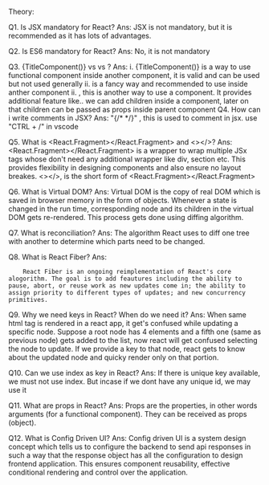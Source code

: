 Theory:

Q1. Is JSX mandatory for React?
    Ans: 
        JSX is not mandatory, but it is recommended as it has lots of advantages.

Q2. Is ES6 mandatory for React?
    Ans: 
        No, it is not mandatory

Q3. {TitleComponent()} vs <TitleComponent/> vs <TitleComponent><TitleComponent/>?
    Ans: 
        i. {TitleComponent()} is a way to use functional component inside another component, it is valid and can be used but not used generally
        ii. <TitleComponent/> is a fancy way and recommended to use inside anther component
        ii.  <TitleComponent><TitleComponent/>, this is another way to use a component. It provides additional feature like.. we can add children inside a component, later on that children can be passed as props inside parent component
Q4. How can i write comments in JSX?
    Ans:
        "{/* */}" , this is used to comment in jsx. use "CTRL + /" in vscode

Q5. What is <React.Fragment></React.Fragment> and <></>?
    Ans: 
        <React.Fragment></React.Fragment> is a wrapper to wrap multiple JSx tags whose don't need any additional wrapper like div, section etc.
        This provides flexibility in designing components and also ensure no layout breakes.
        <></>, is the short form of <React.Fragment></React.Fragment>

Q6. What is Virtual DOM?
    Ans: 
        Virtual DOM is the copy of real DOM which is saved in browser memory in the form of objects. Whenever a state is changed in the run time, corresponding node and its children in the virtual DOM gets re-rendered. This process gets done using diffing algorithm.

Q7. What is reconciliation?
    Ans: The algorithm React uses to diff one tree with another to determine which parts need to be changed.

Q8. What is React Fiber?
    Ans: 
    
        React Fiber is an ongoing reimplementation of React's core alogorithm. The goal is to add feautures including the ability to pause, abort, or reuse work as new updates come in; the ability to assign priority to different types of updates; and new concurrency primitives. 

Q9. Why we need keys in React? When do we need it?
    Ans: 
        When same html tag is rendered in a react app, it get's confused while updating a specific node. Suppose  a root node has 4 elements and  a fifth one (same as previous node) gets added to the list, now react will get confused selecting the node to update. If we provide a key to that node, react gets to know about the updated node and quicky render only on that portion.  

Q10. Can we use index as key in React?
    Ans: 
        If there is unique key available, we must not use index. But incase if we dont have any unique id, we may use it

Q11. What are props in React?
    Ans: 
        Props are the properties, in other words arguments (for a functional component). They can be received as props (object).

Q12. What is Config Driven UI?
    Ans: 
        Config driven UI is a system design concept which tells us to configure the backend to send api responses in such a way that the response object has all the configuration to design frontend application. This ensures component reusability, effective conditional rendering and control over the application.